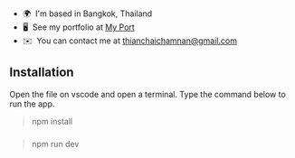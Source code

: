 *   🌍  I'm based in Bangkok, Thailand
*   🖥️  See my portfolio at [My Port](http://portfolio-gradients.vercel.app/)
*   ✉️  You can contact me at [thianchaichamnan@gmail.com](mailto:thianchaichamnan@gmail.com)

## Installation
Open the file on vscode and open a terminal. Type the command below to run the app.
> npm install
###
> npm run dev
